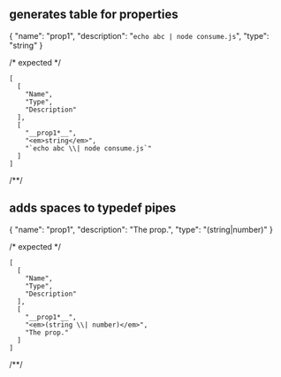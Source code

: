 ## generates table for properties
{ "name": "prop1",
"description": "`echo abc | node consume.js`",
"type": "string" }

/* expected */


```table
[
  [
    "Name",
    "Type",
    "Description"
  ],
  [
    "__prop1*__",
    "<em>string</em>",
    "`echo abc \\| node consume.js`"
  ]
]
```
/**/

## adds spaces to typedef pipes
{ "name": "prop1",
"description": "The prop.",
"type": "(string|number)" }

/* expected */


```table
[
  [
    "Name",
    "Type",
    "Description"
  ],
  [
    "__prop1*__",
    "<em>(string \\| number)</em>",
    "The prop."
  ]
]
```
/**/
